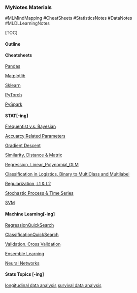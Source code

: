 ### MyNotes Materials
#MLMindMapping
#CheatSheets
#StatisticsNotes
#DataNotes
#MLDLLearningNotes

[TOC]
#### Outline

#### Cheatsheets

[Pandas](https://github.com/wuyueliuye/MyNotes/blob/master/CheatSheets/Pandas%20DataFrame%20Notes.pdf)

[Matplotlib](https://github.com/wuyueliuye/MyNotes/blob/master/CheatSheets/Matplotlib%20Notes.pdf)

[Sklearn](https://github.com/wuyueliuye/MyNotes/blob/master/AlgorithmCheatSheet.pdf)

[PyTorch](https://github.com/wuyueliuye/MyNotes/blob/master/CheatSheets/Pytorch_Cheatsheet.pdf)

[PySpark](https://github.com/wuyueliuye/MyNotes/tree/master/CheatSheets/PySpark)


#### STAT[-ing]

[Frequentist v.s. Bayesian](https://github.com/wuyueliuye/MyNotes/blob/master/Frequentist%20vs%20Bayesian.pdf)

[Accuarcy Related Parameters](https://github.com/wuyueliuye/MyNotes/blob/master/Accuracy_Precision_Recall_RoC_AUC_PR.pdf)

[Gradient Descent](https://github.com/wuyueliuye/MyNotes/blob/master/Gradient_Descent.pdf)

[Similarity, Distance & Matrix](https://github.com/wuyueliuye/MyNotes/blob/master/Similarity%2C%20Distance%20%26%20Matrix.pdf)

[Regression, Linear_Polynomial_GLM](https://github.com/wuyueliuye/MyNotes/blob/master/Regression%2C%20Linear_Polynomial_GeneralizedLinear.pdf)

[Classification in Logistics, Binary to MultiClass and Multilabel](https://github.com/wuyueliuye/MyNotes/blob/master/Classification_Binary_vs_Multiple.pdf)

[Regularization, L1 & L2]()

[Stochastic Process & Time Series]()

[SVM]()

#### Machine Learning[-ing]

[RegressionQuickSearch]()

[ClassificationQuickSearch]()

[Validation, Cross Validation]()

[Ensemble Learning](https://github.com/wuyueliuye/MyNotes/blob/master/EnsembleLearning.md)

[Neural Networks]()


#### Stats Topics [-ing]
[longitudinal data analysis]()
[survival data analysis]()
